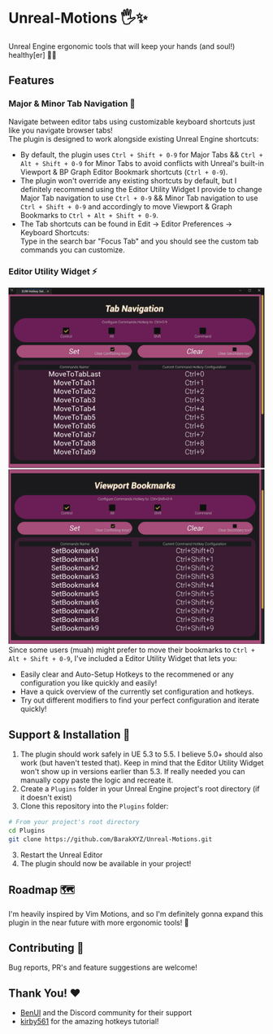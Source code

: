 # Unreal-Motions 🖐️✨
Unreal Engine ergonomic tools that will keep your hands (and soul!) healthy[er] 🧘‍♂️

## Features 
### Major & Minor Tab Navigation 🔄
Navigate between editor tabs using customizable keyboard shortcuts just like you navigate browser tabs!<br>
The plugin is designed to work alongside existing Unreal Engine shortcuts:
- By default, the plugin uses `Ctrl + Shift + 0-9` for Major Tabs && `Ctrl + Alt + Shift + 0-9` for Minor Tabs to avoid conflicts with Unreal's built-in Viewport & BP Graph Editor Bookmark shortcuts (`Ctrl + 0-9`).
- The plugin won't override any existing shortcuts by default, but I definitely recommend using the Editor Utility Widget I provide to change Major Tab navigation to use `Ctrl + 0-9` && Minor Tab navigation to use `Ctrl + Shift + 0-9` and accordingly to move Viewport & Graph Bookmarks to `Ctrl + Alt + Shift + 0-9`.
- The Tab shortcuts can be found in Edit -> Editor Preferences -> Keyboard Shortcuts:<br>
Type in the search bar "Focus Tab" and you should see the custom tab commands you can customize.

### Editor Utility Widget ⚡
![EUW1](Docs/euw-hotkey-assist-tab-nav.png)
![EUW2](Docs/euw-hotkey-assist-viewport-bookmarks.png)
Since some users (muah) might prefer to move their bookmarks to `Ctrl + Alt + Shift + 0-9`, I've included a Editor Utility Widget that lets you:
- Easily clear and Auto-Setup Hotkeys to the recommened or any configuration you like quickly and easily!
- Have a quick overview of the currently set configuration and hotkeys.
- Try out different modifiers to find your perfect configuration and iterate quickly!

## Support & Installation 🔧
1. The plugin should work safely in UE 5.3 to 5.5. I believe 5.0+ should also work (but haven't tested that). Keep in mind that the Editor Utility Widget won't show up in versions earlier than 5.3. If really needed you can manually copy paste the logic and recreate it.
1. Create a `Plugins` folder in your Unreal Engine project's root directory (if it doesn't exist)
2. Clone this repository into the `Plugins` folder:
```bash
# From your project's root directory
cd Plugins
git clone https://github.com/BarakXYZ/Unreal-Motions.git
```
3. Restart the Unreal Editor
4. The plugin should now be available in your project!

## Roadmap 🗺️
I'm heavily inspired by Vim Motions, and so I'm definitely gonna expand this plugin in the near future with more ergonomic tools! 🚀

## Contributing 🤝
Bug reports, PR's and feature suggestions are welcome!

## Thank You! ❤️
- [BenUI](https://github.com/benui-dev) and the Discord community for their support
- [kirby561](https://github.com/kirby561) for the amazing hotkeys tutorial!
